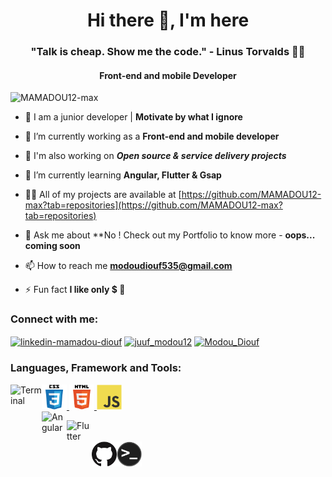<h1 align="center">Hi there 👋, I'm here</h1>
<h3 align="center">"Talk is cheap. Show me the code." - Linus Torvalds 👨‍💻</h3>
<h4 align="center">Front-end and mobile Developer</h4>

<p align="left"> <img src="https://img.shields.io/github/followers/MAMADOU12-max?style=social" alt="MAMADOU12-max"/> </p>


- 📄 I am a junior developer | **Motivate by what I ignore**

- 🔭 I’m currently working as a **Front-end and mobile developer**

- 🤝 I'm also working on ***Open source & service delivery projects***

- 🌱 I’m currently learning **Angular, Flutter & Gsap**

- 👨‍💻 All of my projects are available at [https://github.com/MAMADOU12-max?tab=repositories](https://github.com/MAMADOU12-max?tab=repositories)

- 💬 Ask me about **No ! Check out my Portfolio to know more -  **oops... coming soon** 

- 📫 How to reach me **modoudiouf535@gmail.com**

- ⚡ Fun fact **I like only $ 🤑**

<h3 align="left">Connect with me:</h3>
<p align="left">
<a href="https://www.linkedin.com/in/mamadou-diouf-852bb21a1/" target="blank"><img align="center" src="https://img.freepik.com/vecteurs-premium/linkedin-logo_578229-227.jpg?w=2000" alt="linkedin-mamadou-diouf" height="30" width="40" /></a>
<a href="https://www.instagram.com/juuf_modou12/" target="blank"><img align="center" src="https://upload.wikimedia.org/wikipedia/commons/thumb/e/e7/Instagram_logo_2016.svg/langfr-220px-Instagram_logo_2016.svg.png" alt="juuf_modou12" height="30" width="40" /></a>
<a href="https://wa.link/562qaj" target="blank"><img align="center" src="https://upload.wikimedia.org/wikipedia/commons/6/6b/WhatsApp.svg" alt="Modou_Diouf" height="30" width="40" /></a>
</p>

<h3 align="left">Languages, Framework and Tools:</h3>
<p align="left">

<a href="https://www.w3schools.com/css/" target="_blank"> <img src="https://raw.githubusercontent.com/devicons/devicon/master/icons/css3/css3-original-wordmark.svg" alt="css3" width="40" height="40"/> </a>
<a href="https://www.w3.org/html/" target="_blank"> <img src="https://raw.githubusercontent.com/devicons/devicon/master/icons/html5/html5-original-wordmark.svg" alt="html5" width="40" height="40"/> </a> 
<a href="https://developer.mozilla.org/en-US/docs/Web/JavaScript" target="_blank"> <img src="https://raw.githubusercontent.com/devicons/devicon/master/icons/javascript/javascript-original.svg" alt="javascript" width="40" height="40"/> 
</a>
<a>
  <img align="left" alt="Terminal" width="50" height="50" src="https://encrypted-tbn0.gstatic.com/images?q=tbn:ANd9GcSwGETadbdi2nEm4wlORlJ4vrMkV6YKcNn0fg&usqp=CAU" />
</a>
<br>
<a href="" target="_blank">
  <img align="left" alt="Angular" width="40" height="40" src="https://upload.wikimedia.org/wikipedia/commons/thumb/c/cf/Angular_full_color_logo.svg/1200px- Angular_full_color_logo.svg.png" />

  <img align="left" alt="Flutter" width="40" height="40" src="https://miro.medium.com/max/1000/1*ilC2Aqp5sZd1wi0CopD1Hw.png" />
</a> 

<br/> <br/>
  <img align="left" alt="GitHub" width="40" height="40"    src="https://raw.githubusercontent.com/github/explore/78df643247d429f6cc873026c0622819ad797942/topics/github/github.png" />
  <img align="left" alt="Terminal" width="40" height="40"   src="https://raw.githubusercontent.com/github/explore/80688e429a7d4ef2fca1e82350fe8e3517d3494d/topics/terminal/terminal.png" />

</p>
